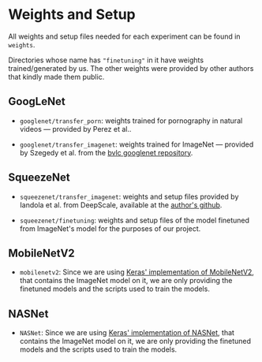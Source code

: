 
# Weights and Setup

All weights and setup files needed for each experiment can be found in `weights`.

Directories whose name has `"finetuning"` in it have weights trained/generated by us. The other weights were provided by other authors that kindly made them public.

## GoogLeNet

* `googlenet/transfer_porn`: weights trained for pornography in natural videos — provided by Perez et al..

* `googlenet/transfer_imagenet`: weights trained for ImageNet — provided by Szegedy et al. from the [bvlc googlenet repository](http://dl.caffe.berkeleyvision.org/bvlc_googlenet.caffemodel).

<!-- * `googlenet/googlenet_porn_finetuning`: weights trained by us for elsagate, initialized with the model trained for pornography in natural videos provided by Perez et al.

* `googlenet/googlenet_imagenet_finetuning`: weights trained by us for elsagate, initialized with the model trained for imagenet provided by Szegedy et al. Downloaded from [bvlc googlenet repository](http://dl.caffe.berkeleyvision.org/bvlc_googlenet.caffemodel) -->

## SqueezeNet

* `squeezenet/transfer_imagenet`: weights and setup files provided by Iandola et al. from DeepScale, available at the [author's github](https://github.com/DeepScale/SqueezeNet).

* `squeezenet/finetuning`: weights and setup files of the model finetuned from ImageNet's model for the purposes of our project.

## MobileNetV2

* `mobilenetv2`: Since we are using [Keras' implementation of MobileNetV2](https://keras.io/applications/#mobilenetv2), that contains the ImageNet model on it, we are only providing the finetuned models and the scripts used to train the models.


## NASNet

* `NASNet`: Since we are using [Keras' implementation of NASNet](https://keras.io/applications/#nasnet), that contains the ImageNet model on it, we are only providing the finetuned models and the scripts used to train the models.
